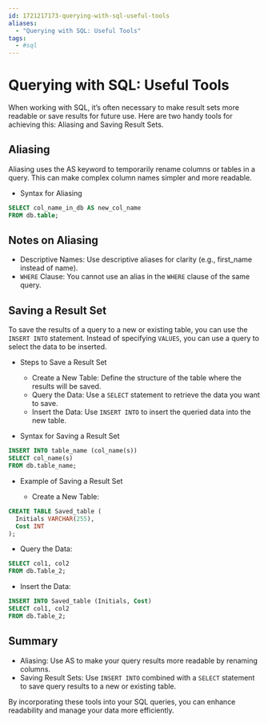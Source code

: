 ```yaml
---
id: 1721217173-querying-with-sql-useful-tools
aliases:
  - "Querying with SQL: Useful Tools"
tags:
  - #sql
---
```


# Querying with SQL: Useful Tools

When working with SQL, it’s often necessary to make result sets more readable or save results for future use. Here are two handy tools for achieving this: Aliasing and Saving Result Sets.

## Aliasing

Aliasing uses the AS keyword to temporarily rename columns or tables in a query. This can make complex column names simpler and more readable.

- Syntax for Aliasing

```sql
SELECT col_name_in_db AS new_col_name
FROM db.table;
```

## Notes on Aliasing
- Descriptive Names: Use descriptive aliases for clarity (e.g., first_name instead of name).
- `WHERE` Clause: You cannot use an alias in the `WHERE` clause of the same query.

## Saving a Result Set

To save the results of a query to a new or existing table, you can use the `INSERT INTO` statement. Instead of specifying `VALUES`, you can use a query to select the data to be inserted.
- Steps to Save a Result Set
  - Create a New Table: Define the structure of the table where the results will be saved.
  - Query the Data: Use a `SELECT` statement to retrieve the data you want to save.
  - Insert the Data: Use `INSERT INTO` to insert the queried data into the new table.

- Syntax for Saving a Result Set

```sql
INSERT INTO table_name (col_name(s))
SELECT col_name(s)
FROM db.table_name;
```
- Example of Saving a Result Set

  - Create a New Table:

```sql
CREATE TABLE Saved_table (
  Initials VARCHAR(255),
  Cost INT
);
```

  - Query the Data:

```sql
SELECT col1, col2
FROM db.Table_2;
```
  - Insert the Data:

```sql
INSERT INTO Saved_table (Initials, Cost)
SELECT col1, col2
FROM db.Table_2;
```
## Summary
- Aliasing: Use AS to make your query results more readable by renaming columns.
- Saving Result Sets: Use `INSERT INTO` combined with a `SELECT` statement to save query results to a new or existing table.

By incorporating these tools into your SQL queries, you can enhance readability and manage your data more efficiently.